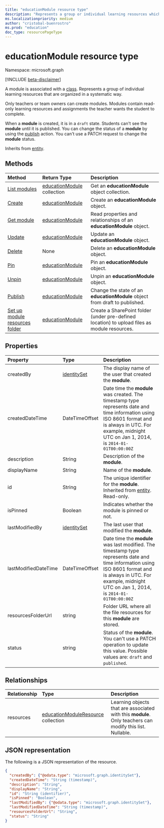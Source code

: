 ```yaml
---
title: "educationModule resource type"
description: "Represents a group or individual learning resources which are then arranged in a neat, systematic manner."
ms.localizationpriority: medium
author: "cristobal-buenrostro"
ms.prod: "education"
doc_type: resourcePageType
---
```


# educationModule resource type

Namespace: microsoft.graph

[!INCLUDE [beta-disclaimer](../../includes/beta-disclaimer.md)]

A module is associated with a [class](../resources/educationclass.md). Represents a group of individual learning resources that are organized in a systematic way.

Only teachers or team owners can create modules. Modules contain read-only learning resources and assignments the teacher wants the student to complete.

When a **module** is created, it is in a `draft` state. Students can't see the **module** until it is published. You can change the status of a **module** by using the [publish](../api/educationmodule-publish.md) action. You can't use a PATCH request to change the **module** status.


Inherits from [entity](../resources/entity.md).

## Methods

| Method		   | Return Type	|Description|
|:---------------|:--------|:----------|
|[List modules](../api/educationclass-list-modules.md) |[educationModule](educationmodule.md) collection| Get an **educationModule** object collection.|
|[Create](../api/educationclass-post-module.md) | [educationModule](educationmodule.md)	|Create an **educationModule** object. |
|[Get module](../api/educationmodule-get.md) | [educationModule](educationmodule.md) |Read properties and relationships of an **educationModule** object.|
|[Update](../api/educationmodule-update.md) | [educationModule](educationmodule.md)	|Update an **educationModule** object. |
|[Delete](../api/educationmodule-delete.md) | None |Delete an **educationModule** object. |
|[Pin](../api/educationmodule-pin.md) | [educationModule](educationmodule.md)	|Pin an **educationModule** object. |
|[Unpin](../api/educationmodule-unpin.md) | [educationModule](educationmodule.md)	|Unpin an **educationModule** object. |
|[Publish](../api/educationmodule-publish.md)|[educationModule](educationmodule.md)|Change the state of an **educationModule** object from draft to published.|
|[Set up module resources folder](../api/educationmodule-setupresourcesfolder.md)| [educationModule](educationmodule.md)| Create a SharePoint folder (under pre-defined location) to upload files as module resources.|

## Properties
| Property	   | Type	|Description|
|:---------------|:--------|:----------|
|createdBy|[identitySet](identityset.md)| The display name of the user that created the **module**. |
|createdDateTime|DateTimeOffset|Date time the **module** was created.  The timestamp type represents date and time information using ISO 8601 format and is always in UTC. For example, midnight UTC on Jan 1, 2014, is `2014-01-01T00:00:00Z`|
|description|String|Description of the **module**.|
|displayName|String|Name of the **module**.|
|id|String| The unique identifier for the **module**. Inherited from [entity](../resources/entity.md). Read-only.|
|isPinned|Boolean|Indicates whether the module is pinned or not.|
|lastModifiedBy|[identitySet](identityset.md)| The last user that modified the **module**. |
|lastModifiedDateTime|DateTimeOffset|Date time the **module** was last modified.  The timestamp type represents date and time information using ISO 8601 format and is always in UTC. For example, midnight UTC on Jan 1, 2014, is `2014-01-01T00:00:00Z`|
|resourcesFolderUrl|string| Folder URL where all the file resources for this **module** are stored.|
|status|string| Status of the **module**.  You can't use a PATCH operation to update this value. Possible values are: `draft` and `published`.|

## Relationships
| Relationship | Type	|Description|
|:---------------|:--------|:----------|
|resources|[educationModuleResource](educationmoduleresource.md) collection| Learning objects that are associated with this **module**.  Only teachers can modify this list. Nullable.|

## JSON representation

The following is a JSON representation of the resource.

<!-- {
  "blockType": "resource",
  "keyProperty":"id",
  "optionalProperties": [
  ],
  "@odata.type": "microsoft.graph.educationModule"
}-->

```json
{
  "createdBy": {"@odata.type": "microsoft.graph.identitySet"},
  "createdDateTime": "String (timestamp)",
  "description": "String",
  "displayName": "String",
  "id": "String (identifier)",
  "isPinned": "Boolean",
  "lastModifiedBy": {"@odata.type": "microsoft.graph.identitySet"},
  "lastModifiedDateTime": "String (timestamp)",
  "resourcesFolderUrl": "String",
  "status": "String"
}
```
